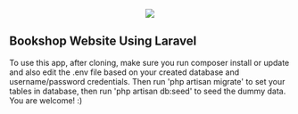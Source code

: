<p align="center"><img src="https://laravel.com/assets/img/components/logo-laravel.svg"></p>


## Bookshop Website Using Laravel
To use this app, after cloning, make sure you run composer install or update and also edit the .env file based on your created database and username/password credentials. Then run 'php artisan migrate' to set your tables in database, then run 'php artisan db:seed' to seed the dummy data. You are welcome! :)
